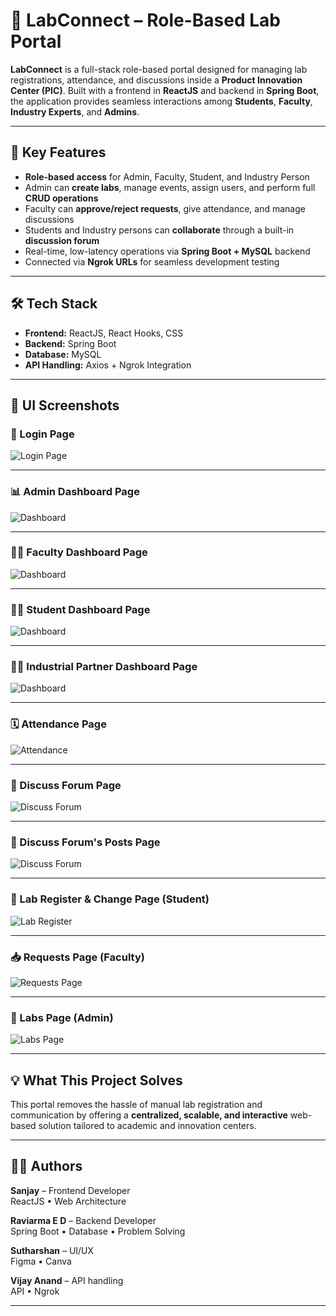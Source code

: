 # 🧪 LabConnect – Role-Based Lab Portal

**LabConnect** is a full-stack role-based portal designed for managing lab registrations, attendance, and discussions inside a **Product Innovation Center (PIC)**. Built with a frontend in **ReactJS** and backend in **Spring Boot**, the application provides seamless interactions among **Students**, **Faculty**, **Industry Experts**, and **Admins**.

---

## 🚀 Key Features

- **Role-based access** for Admin, Faculty, Student, and Industry Person
- Admin can **create labs**, manage events, assign users, and perform full **CRUD operations**
- Faculty can **approve/reject requests**, give attendance, and manage discussions
- Students and Industry persons can **collaborate** through a built-in **discussion forum**
- Real-time, low-latency operations via **Spring Boot + MySQL** backend
- Connected via **Ngrok URLs** for seamless development testing

---

## 🛠️ Tech Stack

- **Frontend:** ReactJS, React Hooks, CSS
- **Backend:** Spring Boot
- **Database:** MySQL
- **API Handling:** Axios + Ngrok Integration

---

## 📸 UI Screenshots

### 🔐 Login Page
![Login Page](./Website-Images/Login.jpeg)

---

### 📊 Admin Dashboard Page
![Dashboard](./Website-Images/admin1.jpeg)

---

### 👨‍🏫 Faculty Dashboard Page
![Dashboard](./Website-Images/faculty.jpeg)

---
### 🧑‍🎓 Student Dashboard Page
![Dashboard](./Website-Images/Student1.jpeg)

---
### 👷‍♂️ Industrial Partner Dashboard Page
![Dashboard](./Website-Images/IndsPartner.jpeg)

---

### 🗓️ Attendance Page
![Attendance](./Website-Images/Attendance.jpeg)

---

### 💬 Discuss Forum Page
![Discuss Forum](./Website-Images/Discussion.jpeg)

---
### 💬 Discuss Forum's Posts Page
![Discuss Forum](./Website-Images/Posts.jpeg)

---

### 📝 Lab Register & Change Page (Student)
![Lab Register](./Website-Images/Lab-Registration.jpeg)

---

### 📥 Requests Page (Faculty)
![Requests Page](./Website-Images/facultyRequests.jpeg)

---

### 🧾 Labs Page (Admin)
![Labs Page](./Website-Images/Labs.jpeg)

---

## 💡 What This Project Solves

This portal removes the hassle of manual lab registration and communication by offering a **centralized, scalable, and interactive** web-based solution tailored to academic and innovation centers.

---

## 👨‍💻 Authors

**Sanjay** – Frontend Developer  
ReactJS • Web Architecture

**Raviarma E D** – Backend Developer  
Spring Boot • Database • Problem Solving

**Sutharshan** – UI/UX  
Figma • Canva 

**Vijay Anand** – API handling  
API • Ngrok

---
